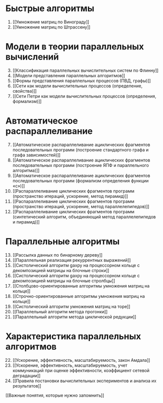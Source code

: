 # Быстрые алгоритмы
1. [[Умножение матриц по Винограду]]
2. [[Умножение матриц по Штрассену]]
# Модели в теории параллельных вычислений
3. [[Классификация параллельных вычислительных систем по Флинну]]
4. [[Модели представления параллельных алгоритмов]]
5. [[Формы представления параллельных процессов (ПВД, графы)]]
6. [[Сети как модели вычислительных процессов (определение, свойства)]]
7. [[Сети Петри как модели вычислительных процессов (определения, формализм)]]
# Автоматическое распараллеливание
7. [[Автоматическое распараллеливание ациклических фрагментов последовательных программ (построение стандартного графа и графа зависимостей)]]
8. [[Автоматическое распараллеливание ациклических фрагментов последовательных программ (построение ЯПФ и параллельного алгоритма)]]
9. [[Автоматическое распараллеливание ациклических фрагментов последовательных программ (формализм определения функции «c»)]]
10. [[Распараллеливание циклических фрагментов программ (пространство итераций, ускорение, метод пирамид)]]
11. [[Распараллеливание циклических фрагментов программ (пространство итераций, ускорение, метод параллелепипедов)]]
12. [[Распараллеливание циклических фрагментов программ (синтетический алгоритм, объединяющий метод параллелепипедов и пирамид)]]
# Параллельные алгоритмы
13. [[Рассылка данных по бинарному дереву]]
14. [[Параллельная реализация рекуррентных выражений]]
15. [[Систолический алгоритм gaxpy на процессорном кольце с декомпозицией матрицы на блочные строки]]
16. [[Систолический алгоритм gaxpy на процессорном кольце с декомпозицией матрицы на блочные стролбцы]]
17. [[Столбцово-ориентированные алгоритмы умножения матриц на кольце]]
18. [[Строчно-ориентированные алгоритмы умножения матриц на кольце]]
19. [[Систолический алгоритм умножения матриц на торе]]
20. [[Параллельный алгоритм метода прогонки]]
21. [[Параллельный алгоритм метода циклической редукции]]
# Характеристика параллельных алгоритмов
22. [[Ускорение, эффективность, масштабируемость, закон Амдала]]
23. [[Ускорение, эффективность, масштабируемость, учет коммуникаций при оценке эффективности, коэффициент сетевой деградации]]
24. [[Правила постановки вычислительных экспериментов и анализа их результатов]]


[[Важные понятия, которые нужно запомнить]]